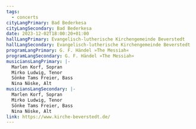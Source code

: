 ```yaml
---
tags:
  - concerts
cityLangPrimary: Bad Bederkesa
cityLangSecondary: Bad Bederkesa
date: 2023-12-02T18:00:20+01:00
hallLangPrimary: Evangelisch-lutherische Kirchengemeinde Beverstedt
hallLangSecondary: Evangelisch-lutherische Kirchengemeinde Beverstedt
programLangPrimary: G. F. Händel »The Messiah«
programLangSecondary: G. F. Händel »The Messiah«
musiciansLangPrimary: |-
  Marlen Korf, Sopran
  Mirko Ludwig, Tenor
  Sönke Tams Freier, Bass
  Nina Nöske, Alt
musiciansLangSecondary: |-
  Marlen Korf, Sopran
  Mirko Ludwig, Tenor
  Sönke Tams Freier, Bass
  Nina Nöske, Alt
link: https://www.kirche-beverstedt.de/
---
```

